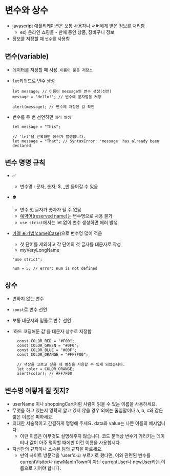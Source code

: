 # 변수와 상수

- javascript 애플리케이션은 보통 사용자나 서버에게 받은 정보를 처리함
  - ex) 온라인 쇼핑몰 - 판매 중인 상품, 장바구니 정보
- 정보를 저장할 때 `변수`를 사용함

## 변수(variable)

- 데이터를 저장할 때 사용. `이름이 붙은 저장소`
- `let`키워드로 변수 생성

  ```
  let message; // 이름이 message인 변수 생성(선언)
  message = 'Hello!'; // 변수에 문자열을 저장

  alert(message); // 변수에 저장된 값 확인
  ```

- 변수를 두 번 선언하면 `에러 발생`

  ```
  let message = "This";

  // 'let'을 반복하면 에러가 발생합니다.
  let message = "That"; // SyntaxError: 'message' has already been declared
  ```

## 변수 명명 규칙

- ✅
  - 변수명 : 문자, 숫자, $, \_만 들어갈 수 있음
- ⛔

  - 변수 첫 글자가 숫자가 될 수 없음
  - [예약어(reserved name)](https://developer.mozilla.org/en-US/docs/Web/JavaScript/Reference/Lexical_grammar#Keywords)는 변수명으로 사용 불가
  - `use strict`에서는 let 없이 변수 생성하면 에러 발생

- [카멜 표기법(camelCase)](https://en.wikipedia.org/wiki/CamelCase)으로 변수명 많이 적음

  - 첫 단어를 제외하고 각 단어의 첫 글자를 대문자로 작성
  - myVeryLongName

  ```
  "use strict";

  num = 5; // error: num is not defined
  ```

## 상수

- 변하지 않는 변수
- `const`로 변수 선언
- 보통 대문자와 밑줄로 변수 선언
- '하드 코딩해둔 값'을 대문자 상수로 지정함

  ```
    const COLOR_RED = "#F00";
    const COLOR_GREEN = "#0F0";
    const COLOR_BLUE = "#00F";
    const COLOR_ORANGE = "#FF7F00";

    // 색상을 고르고 싶을 때 별칭을 사용할 수 있게 되었습니다.
    let color = COLOR_ORANGE;
    alert(color); // #FF7F00
  ```

## 변수명 어떻게 잘 짓지?

- userName 이나 shoppingCart처럼 사람이 읽을 수 있는 이름을 사용하세요.
- 무엇을 하고 있는지 명확히 알고 있지 않을 경우 외에는 줄임말이나 a, b, c와 같은 짧은 이름은 피하세요.
- 최대한 서술적이고 간결하게 명명해 주세요. data와 value는 나쁜 이름의 예시입니다.
  - 이런 이름은 아무것도 설명해주지 않습니다. 코드 문맥상 변수가 가리키는 데이터나 값이 아주 명확할 때에만 이런 이름을 사용합시다.
- 자신만의 규칙이나 소속된 팀의 규칙을 따르세요.
  - 만약 사이트 방문객을 'user’라고 부르기로 했다면, 이와 관련된 변수를 currentVisitor나 newManInTown이 아닌 currentUser나 newUser라는 이름으로 지어야 합니다.

